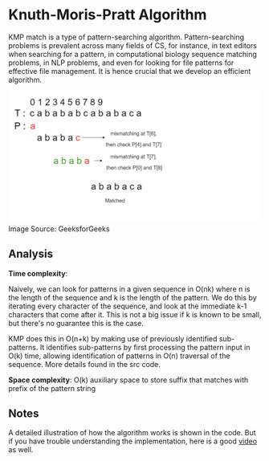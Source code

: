 # Knuth-Moris-Pratt Algorithm

KMP match is a type of pattern-searching algorithm.
Pattern-searching problems is prevalent across many fields of CS, for instance,
in text editors when searching for a pattern, in computational biology sequence matching problems,
in NLP problems, and even for looking for file patterns for effective file management.
It is hence crucial that we develop an efficient algorithm.

![KMP](../../../../../docs/assets/images/kmp.png)
Image Source: GeeksforGeeks

## Analysis
**Time complexity**:

Naively, we can look for patterns in a given sequence in O(nk) where n is the length of the sequence and k
is the length of the pattern. We do this by iterating every character of the sequence, and look at the 
immediate k-1 characters that come after it. This is not a big issue if k is known to be small, but there's
no guarantee this is the case.

KMP does this in O(n+k) by making use of previously identified sub-patterns. It identifies sub-patterns
by first processing the pattern input in O(k) time, allowing identification of patterns in
O(n) traversal of the sequence. More details found in the src code.

**Space complexity**: O(k) auxiliary space to store suffix that matches with prefix of the pattern string

## Notes
A detailed illustration of how the algorithm works is shown in the code. 
But if you have trouble understanding the implementation, 
here is a good [video](https://www.youtube.com/watch?v=EL4ZbRF587g) as well. 
